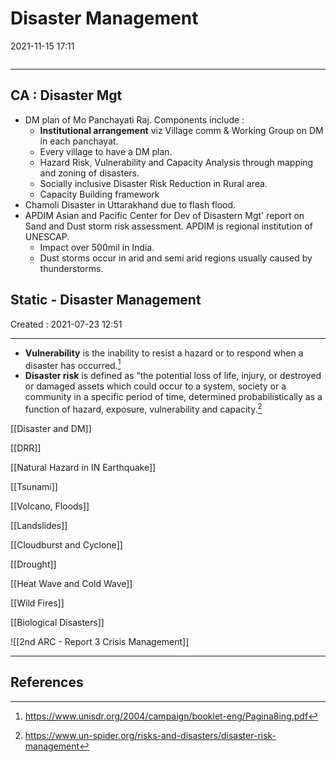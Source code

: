 # Disaster Management 
2021-11-15 17:11
```toc
```
---

## CA : Disaster Mgt

- DM plan of Mo Panchayati Raj. Components include : 
	- **Institutional arrangement** viz Village comm & Working Group on DM in each panchayat.
	- Every village to have a DM plan.
	- Hazard Risk, Vulnerability and Capacity Analysis through mapping and zoning of disasters.
	- Socially inclusive Disaster Risk Reduction in Rural area. 
	- Capacity Building framework
- Chamoli Disaster in Uttarakhand due to flash flood.
- APDIM Asian and Pacific Center for Dev of Disastern Mgt' report on Sand and Dust storm risk assessment. APDIM is regional institution of UNESCAP.
	- Impact over 500mil in India.
	- Dust storms occur in arid and semi arid regions usually caused by thunderstorms.

##  Static - Disaster Management
Created : 2021-07-23 12:51

---

- **Vulnerability** is the inability to resist a hazard or to respond when a disaster has occurred.[^1]
-  **Disaster risk** is defined as “the potential loss of life, injury, or destroyed or damaged assets which could occur to a system, society or a community in a specific period of time, determined probabilistically as a function of hazard, exposure, vulnerability and capacity.[^2]

[[Disaster and DM]]

[[DRR]]

[[Natural Hazard in IN Earthquake]]

[[Tsunami]]

[[Volcano, Floods]]

[[Landslides]]

[[Cloudburst and Cyclone]]

[[Drought]]

[[Heat Wave and Cold Wave]]

[[Wild Fires]]

[[Biological Disasters]]

![[2nd ARC - Report 3 Crisis Management]]































---

##  References

[^1]: https://www.unisdr.org/2004/campaign/booklet-eng/Pagina8ing.pdf
[^2]: https://www.un-spider.org/risks-and-disasters/disaster-risk-management